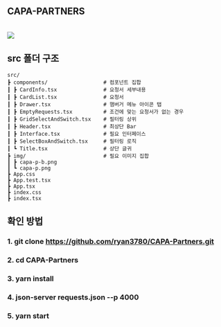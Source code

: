 ## CAPA-PARTNERS

<br/>
<img src="https://user-images.githubusercontent.com/45477679/148711166-618bacd7-3648-4d47-925f-a4e14d1aa5cc.gif">
<br/>  

## src 폴더 구조
```
src/
┣ components/                  # 컴포넌트 집합
┃ ┣ CardInfo.tsx               # 요청서 세부내용
┃ ┣ CardList.tsx               # 요청서
┃ ┣ Drawer.tsx                 # 햄버거 메뉴 아이콘 탭
┃ ┣ EmptyRequests.tsx          # 조건에 맞는 요청서가 없는 경우
┃ ┣ GridSelectAndSwitch.tsx    # 필터링 상위
┃ ┣ Header.tsx                 # 최상단 Bar
┃ ┣ Interface.tsx              # 필요 인터페이스 
┃ ┣ SelectBoxAndSwitch.tsx     # 필터링 로직
┃ ┗ Title.tsx                  # 상단 글귀
┣ img/                         # 필요 이미지 집합
┃ ┣ capa-p-b.png               
┃ ┗ capa-p.png
┣ App.css
┣ App.test.tsx
┣ App.tsx
┣ index.css
┣ index.tsx
```
## 확인 방법
### 1. git clone https://github.com/ryan3780/CAPA-Partners.git
### 2. cd CAPA-Partners
### 3. yarn install
### 4. json-server requests.json --p 4000
### 5. yarn start
